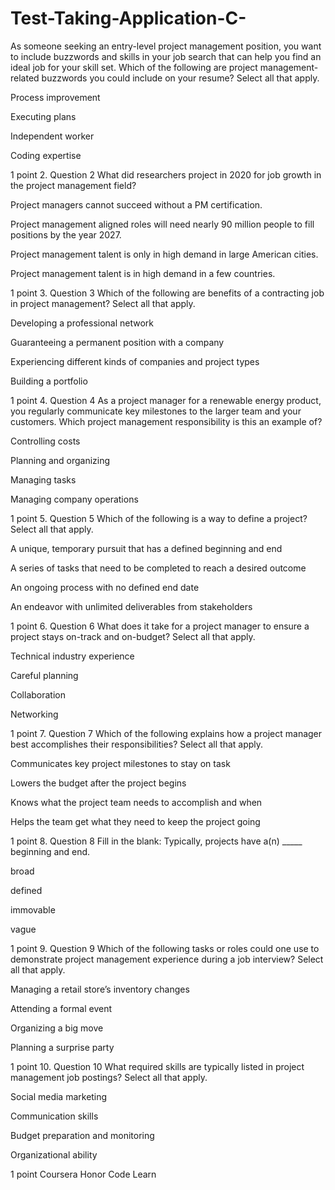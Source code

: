 # Test-Taking-Application-C-

As someone seeking an entry-level project management position, you want to include buzzwords and skills in your job search that can help you find an ideal job for your skill set. Which of the following are project management-related buzzwords you could include on your resume? Select all that apply.


Process improvement



Executing plans



Independent worker



Coding expertise


1 point
2.
Question 2
What did researchers project in 2020 for job growth in the project management field?


Project managers cannot succeed without a PM certification.



Project management aligned roles will need nearly 90 million people to fill positions by the year 2027.



Project management talent is only in high demand in large American cities.



Project management talent is in high demand in a few countries.


1 point
3.
Question 3
Which of the following are benefits of a contracting job in project management? Select all that apply.


Developing a professional network



Guaranteeing a permanent position with a company



Experiencing different kinds of companies and project types



Building a portfolio


1 point
4.
Question 4
As a project manager for a renewable energy product, you regularly communicate key milestones to the larger team and your customers. Which project management responsibility is this an example of?


Controlling costs



Planning and organizing



Managing tasks



Managing company operations


1 point
5.
Question 5
Which of the following is a way to define a project? Select all that apply.


A unique, temporary pursuit that has a defined beginning and end



A series of tasks that need to be completed to reach a desired outcome



An ongoing process with no defined end date



An endeavor with unlimited deliverables from stakeholders


1 point
6.
Question 6
What does it take for a project manager to ensure a project stays on-track and on-budget? Select all that apply. 


Technical industry experience



Careful planning



Collaboration 



Networking


1 point
7.
Question 7
Which of the following explains how a project manager best accomplishes their responsibilities? Select all that apply.


Communicates key project milestones to stay on task



Lowers the budget after the project begins



Knows what the project team needs to accomplish and when



Helps the team get what they need to keep the project going


1 point
8.
Question 8
Fill in the blank: Typically, projects have a(n) _____ beginning and end.


broad



defined



immovable



vague


1 point
9.
Question 9
Which of the following tasks or roles could one use to demonstrate project management experience during a job interview? Select all that apply.


Managing a retail store’s inventory changes



Attending a formal event



Organizing a big move 



Planning a surprise party


1 point
10.
Question 10
What required skills are typically listed in project management job postings? Select all that apply.


Social media marketing



Communication skills



Budget preparation and monitoring



Organizational ability


1 point
Coursera Honor Code  Learn 
